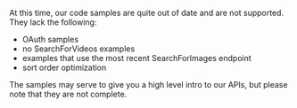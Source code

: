 At this time, our code samples are quite out of date and are not supported. They lack the following:

- OAuth samples
- no SearchForVideos examples
- examples that use the most recent SearchForImages endpoint
- sort order optimization

The samples may serve to give you a high level intro to our APIs, but please note that they are not complete.
